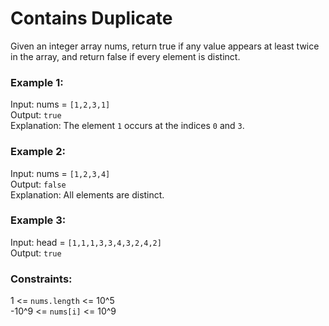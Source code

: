 # Contains Duplicate
Given an integer array nums, return true if any value appears at least twice in the array, and return false if every
element is distinct.

### Example 1:
Input:  nums = `[1,2,3,1]`  
Output: `true`  
Explanation: The element `1` occurs at the indices `0` and `3`.

### Example 2:
Input: nums = `[1,2,3,4]`  
Output: `false`  
Explanation: All elements are distinct.

### Example 3:
Input: head = `[1,1,1,3,3,4,3,2,4,2]`  
Output: `true`

### Constraints:
1 <= `nums.length` <= 10^5  
-10^9 <= `nums[i]` <= 10^9